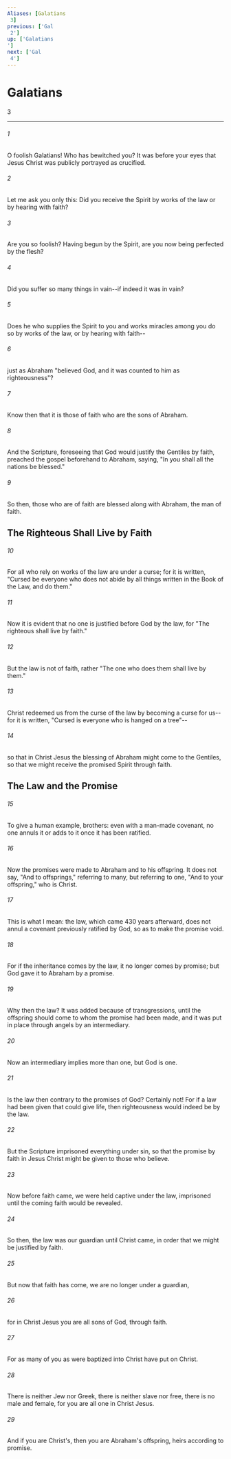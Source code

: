 ```yaml
---
Aliases: [Galatians 3]
previous: ['Gal 2']
up: ['Galatians']
next: ['Gal 4']
---
```

# Galatians 3

***
 

###### 1 
O foolish Galatians! Who has bewitched you? It was before your eyes that Jesus Christ was publicly portrayed as crucified.  

###### 2 
Let me ask you only this: Did you receive the Spirit by works of the law or by hearing with faith?  

###### 3 
Are you so foolish? Having begun by the Spirit, are you now being perfected by the flesh?  

###### 4 
Did you suffer so many things in vain--if indeed it was in vain?  

###### 5 
Does he who supplies the Spirit to you and works miracles among you do so by works of the law, or by hearing with faith--  

###### 6 
just as Abraham "believed God, and it was counted to him as righteousness"?  

###### 7 
Know then that it is those of faith who are the sons of Abraham.  

###### 8 
And the Scripture, foreseeing that God would justify the Gentiles by faith, preached the gospel beforehand to Abraham, saying, "In you shall all the nations be blessed."  

###### 9 
So then, those who are of faith are blessed along with Abraham, the man of faith.  ## The Righteous Shall Live by Faith  

###### 10 
For all who rely on works of the law are under a curse; for it is written, "Cursed be everyone who does not abide by all things written in the Book of the Law, and do them."  

###### 11 
Now it is evident that no one is justified before God by the law, for "The righteous shall live by faith."  

###### 12 
But the law is not of faith, rather "The one who does them shall live by them."  

###### 13 
Christ redeemed us from the curse of the law by becoming a curse for us--for it is written, "Cursed is everyone who is hanged on a tree"--  

###### 14 
so that in Christ Jesus the blessing of Abraham might come to the Gentiles, so that we might receive the promised Spirit through faith.  ## The Law and the Promise  

###### 15 
To give a human example, brothers: even with a man-made covenant, no one annuls it or adds to it once it has been ratified.  

###### 16 
Now the promises were made to Abraham and to his offspring. It does not say, "And to offsprings," referring to many, but referring to one, "And to your offspring," who is Christ.  

###### 17 
This is what I mean: the law, which came 430 years afterward, does not annul a covenant previously ratified by God, so as to make the promise void.  

###### 18 
For if the inheritance comes by the law, it no longer comes by promise; but God gave it to Abraham by a promise.  

###### 19 
Why then the law? It was added because of transgressions, until the offspring should come to whom the promise had been made, and it was put in place through angels by an intermediary.  

###### 20 
Now an intermediary implies more than one, but God is one.  

###### 21 
Is the law then contrary to the promises of God? Certainly not! For if a law had been given that could give life, then righteousness would indeed be by the law.  

###### 22 
But the Scripture imprisoned everything under sin, so that the promise by faith in Jesus Christ might be given to those who believe.  

###### 23 
Now before faith came, we were held captive under the law, imprisoned until the coming faith would be revealed.  

###### 24 
So then, the law was our guardian until Christ came, in order that we might be justified by faith.  

###### 25 
But now that faith has come, we are no longer under a guardian,  

###### 26 
for in Christ Jesus you are all sons of God, through faith.  

###### 27 
For as many of you as were baptized into Christ have put on Christ.  

###### 28 
There is neither Jew nor Greek, there is neither slave nor free, there is no male and female, for you are all one in Christ Jesus.  

###### 29 
And if you are Christ's, then you are Abraham's offspring, heirs according to promise.
